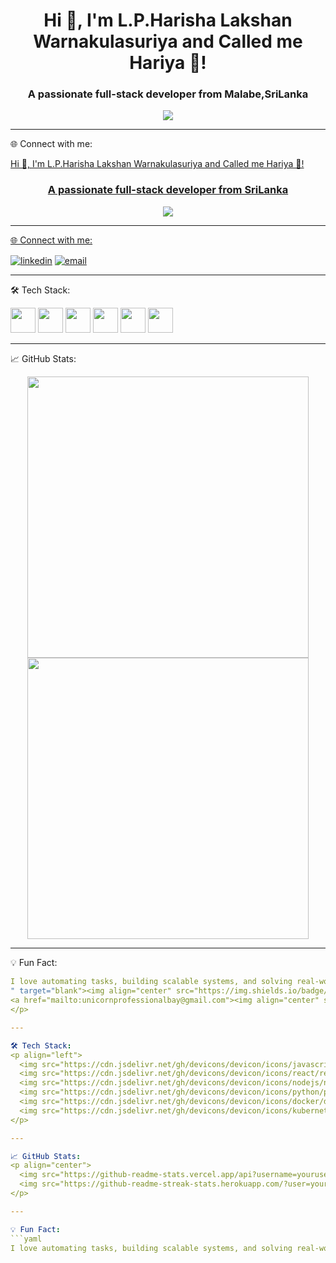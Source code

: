 <h1 align="center">Hi 👋, I'm L.P.Harisha Lakshan Warnakulasuriya and Called me Hariya 👋!</h1>
<h3 align="center">A passionate full-stack developer from Malabe,SriLanka</h3>

<p align="center">
  <img src="https://readme-typing-svg.herokuapp.com?lines=Full-Stack+Web+Developer;Cloud+Solutions+Architect;IoT+&+AI+Enthusiast;Always+Learning+New+Tech!" />
</p>

---

🌐 Connect with me:
<p align="left">
<a href="<h1 align="center">Hi 👋, I'm L.P.Harisha Lakshan Warnakulasuriya and Called me Hariya 👋!</h1>
<h3 align="center">A passionate full-stack developer from SriLanka</h3>

<p align="center">
  <img src="https://readme-typing-svg.herokuapp.com?lines=Full-Stack+Web+Developer;Cloud+Solutions+Architect;IoT+&+AI+Enthusiast;Always+Learning+New+Tech!" />
</p>

---

🌐 Connect with me:
<p align="left">
<a href="https://linkedin.com/in/yourlinkedin" target="blank"><img align="center" src="https://img.shields.io/badge/-LinkedIn-blue?style=flat-square&logo=linkedin" alt="linkedin" /></a>
<a href="mailto:youremail@example.com"><img align="center" src="https://img.shields.io/badge/-Gmail-red?style=flat-square&logo=gmail&logoColor=white" alt="email" /></a>
</p>

---

🛠️ Tech Stack:
<p align="left">
  <img src="https://cdn.jsdelivr.net/gh/devicons/devicon/icons/javascript/javascript-original.svg" width="40" />
  <img src="https://cdn.jsdelivr.net/gh/devicons/devicon/icons/react/react-original.svg" width="40" />
  <img src="https://cdn.jsdelivr.net/gh/devicons/devicon/icons/nodejs/nodejs-original.svg" width="40" />
  <img src="https://cdn.jsdelivr.net/gh/devicons/devicon/icons/python/python-original.svg" width="40" />
  <img src="https://cdn.jsdelivr.net/gh/devicons/devicon/icons/docker/docker-original.svg" width="40" />
  <img src="https://cdn.jsdelivr.net/gh/devicons/devicon/icons/kubernetes/kubernetes-plain.svg" width="40" />
</p>

---

📈 GitHub Stats:
<p align="center">
  <img src="https://github-readme-stats.vercel.app/api?username=yourusername&show_icons=true&theme=radical" width="450" />
  <img src="https://github-readme-streak-stats.herokuapp.com/?user=yourusername&theme=radical" width="450" />
</p>

---

💡 Fun Fact:  
```yaml
I love automating tasks, building scalable systems, and solving real-world problems with code.
" target="blank"><img align="center" src="https://img.shields.io/badge/-LinkedIn-blue?style=flat-square&logo=linkedin" alt="linkedin" /></a>
<a href="mailto:unicornprofessionalbay@gmail.com"><img align="center" src="https://img.shields.io/badge/-Gmail-red?style=flat-square&logo=gmail&logoColor=white" alt="email" /></a>
</p>

---

🛠️ Tech Stack:
<p align="left">
  <img src="https://cdn.jsdelivr.net/gh/devicons/devicon/icons/javascript/javascript-original.svg" width="40" />
  <img src="https://cdn.jsdelivr.net/gh/devicons/devicon/icons/react/react-original.svg" width="40" />
  <img src="https://cdn.jsdelivr.net/gh/devicons/devicon/icons/nodejs/nodejs-original.svg" width="40" />
  <img src="https://cdn.jsdelivr.net/gh/devicons/devicon/icons/python/python-original.svg" width="40" />
  <img src="https://cdn.jsdelivr.net/gh/devicons/devicon/icons/docker/docker-original.svg" width="40" />
  <img src="https://cdn.jsdelivr.net/gh/devicons/devicon/icons/kubernetes/kubernetes-plain.svg" width="40" />
</p>

---

📈 GitHub Stats:
<p align="center">
  <img src="https://github-readme-stats.vercel.app/api?username=yourusername&show_icons=true&theme=radical" width="450" />
  <img src="https://github-readme-streak-stats.herokuapp.com/?user=yourusername&theme=radical" width="450" />
</p>

---

💡 Fun Fact:  
```yaml
I love automating tasks, building scalable systems, and solving real-world problems with code.
